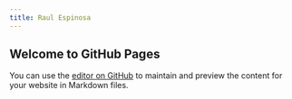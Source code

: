 ```yaml
---
title: Raul Espinosa
---
```


## Welcome to GitHub Pages

You can use the [editor on GitHub](https://github.com/rhespinosa/rhespinosa.github.io/edit/main/index.md) to maintain and preview the content for your website in Markdown files.
